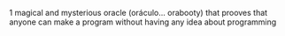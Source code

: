 1 magical and mysterious oracle (oráculo... orabooty) that prooves that anyone can make a program without having any idea about programming
